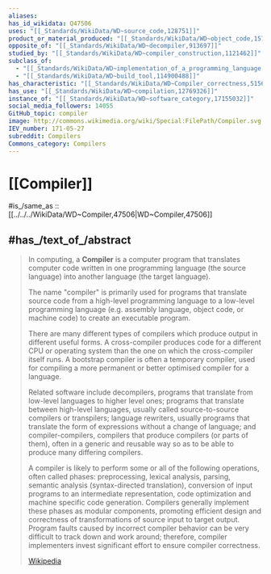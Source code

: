 ```yaml
---
aliases: 
has_id_wikidata: Q47506
uses: "[[_Standards/WikiData/WD~source_code,128751]]"
product_or_material_produced: "[[_Standards/WikiData/WD~object_code,157965]]"
opposite_of: "[[_Standards/WikiData/WD~decompiler,913697]]"
studied_by: "[[_Standards/WikiData/WD~compiler_construction,1121462]]"
subclass_of:
  - "[[_Standards/WikiData/WD~implementation_of_a_programming_language,4117406]]"
  - "[[_Standards/WikiData/WD~build_tool,114900488]]"
has_characteristic: "[[_Standards/WikiData/WD~Compiler_correctness,5156378]]"
has_use: "[[_Standards/WikiData/WD~compilation,12769326]]"
instance_of: "[[_Standards/WikiData/WD~software_category,17155032]]"
social_media_followers: 14055
GitHub_topic: compiler
image: http://commons.wikimedia.org/wiki/Special:FilePath/Compiler.svg
IEV_number: 171-05-27
subreddit: Compilers
Commons_category: Compilers
---
```


# [[Compiler]] 

#is_/same_as :: [[../../../WikiData/WD~Compiler,47506|WD~Compiler,47506]]

## #has_/text_of_/abstract 

> In computing, a **Compiler** is a computer program 
> that translates computer code written in one programming language (the source language) 
> into another language (the target language). 
> 
> The name "compiler" is primarily used for programs that translate source code from a high-level programming language to a low-level programming language (e.g. assembly language, object code, or machine code) to create an executable program.
>
> There are many different types of compilers which produce output in different useful forms. A cross-compiler  produces code for a different CPU or operating system than the one on which the cross-compiler itself runs.  A bootstrap compiler is often a temporary compiler, used for compiling a more permanent or better optimised compiler for a language.
>
> Related software include decompilers, programs that translate from low-level languages to higher level ones; programs that translate between high-level languages, usually called source-to-source compilers or transpilers; language rewriters, usually programs that translate the form of expressions without a change of language; and compiler-compilers, compilers that produce compilers (or parts of them), often in a generic and reusable way so as to be able to produce many differing compilers.
>
> A compiler is likely to perform some or all of the following operations, often called phases: preprocessing, lexical analysis, parsing, semantic analysis (syntax-directed translation), conversion of input programs to an intermediate representation, code optimization and machine specific code generation. Compilers generally implement these phases as modular components, promoting efficient design and correctness of transformations of source input to target output. Program faults caused by incorrect compiler behavior can be very difficult to track down and work around; therefore, compiler implementers invest significant effort to ensure compiler correctness.
>
> [Wikipedia](https://en.wikipedia.org/wiki/Compiler) 


